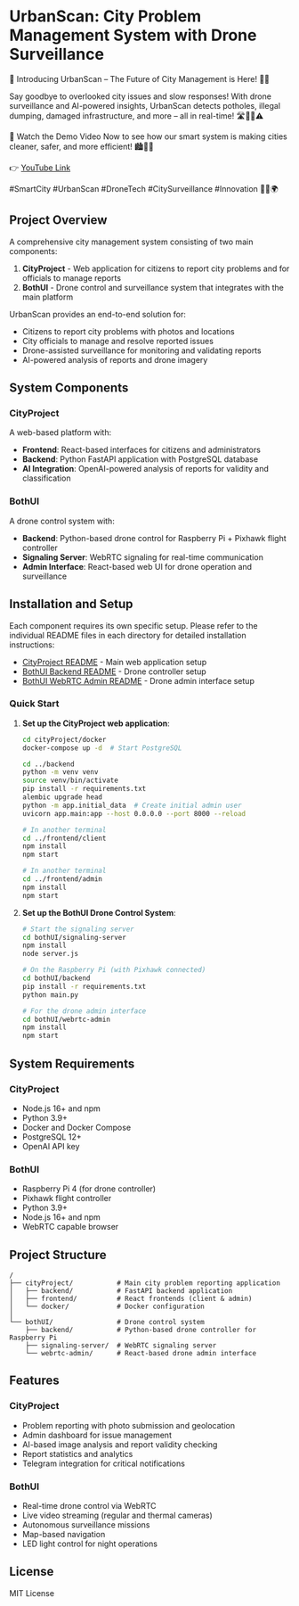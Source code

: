 # UrbanScan: City Problem Management System with Drone Surveillance


🚀 Introducing UrbanScan – The Future of City Management is Here! 🌆📡

Say goodbye to overlooked city issues and slow responses! With drone surveillance and AI-powered insights, UrbanScan detects potholes, illegal dumping, damaged infrastructure, and more – all in real-time! 🛣️🕵️‍♂️⚠️

🎥 Watch the Demo Video Now to see how our smart system is making cities cleaner, safer, and more efficient! 🏙️🤖✨

👉 [YouTube Link](https://youtu.be/h-04P4i-g5Q) 

#SmartCity #UrbanScan #DroneTech #CitySurveillance #Innovation 🚁💡🌍

## Project Overview

A comprehensive city management system consisting of two main components:
1. **CityProject** - Web application for citizens to report city problems and for officials to manage reports
2. **BothUI** - Drone control and surveillance system that integrates with the main platform

UrbanScan provides an end-to-end solution for:
- Citizens to report city problems with photos and locations
- City officials to manage and resolve reported issues
- Drone-assisted surveillance for monitoring and validating reports
- AI-powered analysis of reports and drone imagery

## System Components

### CityProject

A web-based platform with:
- **Frontend**: React-based interfaces for citizens and administrators
- **Backend**: Python FastAPI application with PostgreSQL database
- **AI Integration**: OpenAI-powered analysis of reports for validity and classification

### BothUI

A drone control system with:
- **Backend**: Python-based drone control for Raspberry Pi + Pixhawk flight controller
- **Signaling Server**: WebRTC signaling for real-time communication
- **Admin Interface**: React-based web UI for drone operation and surveillance

## Installation and Setup

Each component requires its own specific setup. Please refer to the individual README files in each directory for detailed installation instructions:

- [CityProject README](/cityProject/README.md) - Main web application setup
- [BothUI Backend README](/bothUI/backend/README.md) - Drone controller setup
- [BothUI WebRTC Admin README](/bothUI/webrtc-admin/README.md) - Drone admin interface setup

### Quick Start

1. **Set up the CityProject web application**:
   ```bash
   cd cityProject/docker
   docker-compose up -d  # Start PostgreSQL
   
   cd ../backend
   python -m venv venv
   source venv/bin/activate
   pip install -r requirements.txt
   alembic upgrade head
   python -m app.initial_data  # Create initial admin user
   uvicorn app.main:app --host 0.0.0.0 --port 8000 --reload
   
   # In another terminal
   cd ../frontend/client
   npm install
   npm start
   
   # In another terminal
   cd ../frontend/admin
   npm install
   npm start
   ```

2. **Set up the BothUI Drone Control System**:
   ```bash
   # Start the signaling server
   cd bothUI/signaling-server
   npm install
   node server.js
   
   # On the Raspberry Pi (with Pixhawk connected)
   cd bothUI/backend
   pip install -r requirements.txt
   python main.py
   
   # For the drone admin interface
   cd bothUI/webrtc-admin
   npm install
   npm start
   ```

## System Requirements

### CityProject
- Node.js 16+ and npm
- Python 3.9+
- Docker and Docker Compose
- PostgreSQL 12+
- OpenAI API key

### BothUI
- Raspberry Pi 4 (for drone controller)
- Pixhawk flight controller
- Python 3.9+
- Node.js 16+ and npm
- WebRTC capable browser

## Project Structure

```
/
├── cityProject/           # Main city problem reporting application
│   ├── backend/           # FastAPI backend application
│   ├── frontend/          # React frontends (client & admin)
│   └── docker/            # Docker configuration
│
└── bothUI/                # Drone control system
    ├── backend/           # Python-based drone controller for Raspberry Pi
    ├── signaling-server/  # WebRTC signaling server
    └── webrtc-admin/      # React-based drone admin interface
```

## Features

### CityProject
- Problem reporting with photo submission and geolocation
- Admin dashboard for issue management
- AI-based image analysis and report validity checking
- Report statistics and analytics
- Telegram integration for critical notifications

### BothUI
- Real-time drone control via WebRTC
- Live video streaming (regular and thermal cameras)
- Autonomous surveillance missions
- Map-based navigation
- LED light control for night operations

## License

MIT License
